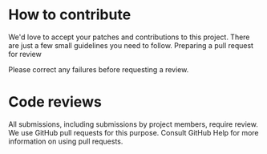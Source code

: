 # How to contribute

We'd love to accept your patches and contributions to this project. There are just a few small guidelines you need to follow. Preparing a pull request for review

Please correct any failures before requesting a review.

# Code reviews

All submissions, including submissions by project members, require review. We use GitHub pull requests for this purpose. Consult GitHub Help for more information on using pull requests.
